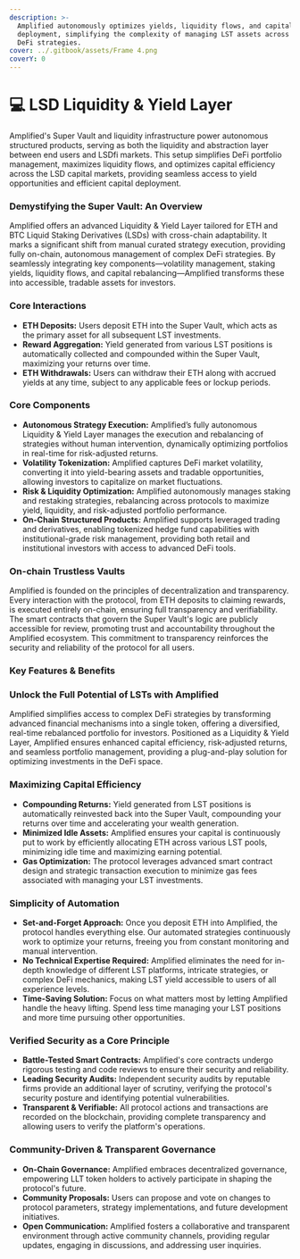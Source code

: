 ```yaml
---
description: >-
  Amplified autonomously optimizes yields, liquidity flows, and capital
  deployment, simplifying the complexity of managing LST assets across multiple
  DeFi strategies.
cover: ../.gitbook/assets/Frame 4.png
coverY: 0
---
```


# 💻 LSD Liquidity & Yield Layer

Amplified's Super Vault and liquidity infrastructure power autonomous structured products, serving as both the liquidity and abstraction layer between end users and LSDfi markets. This setup simplifies DeFi portfolio management, maximizes liquidity flows, and optimizes capital efficiency across the LSD capital markets, providing seamless access to yield opportunities and efficient capital deployment.

### **Demystifying the Super Vault: An Overview**

Amplified offers an advanced Liquidity & Yield Layer tailored for ETH and BTC Liquid Staking Derivatives (LSDs) with cross-chain adaptability. It marks a significant shift from manual curated strategy execution, providing fully on-chain, autonomous management of complex DeFi strategies. By seamlessly integrating key components—volatility management, staking yields, liquidity flows, and capital rebalancing—Amplified transforms these into accessible, tradable assets for investors.

### **Core Interactions**

* **ETH Deposits:** Users deposit ETH into the Super Vault, which acts as the primary asset for all subsequent LST investments.
* **Reward Aggregation:** Yield generated from various LST positions is automatically collected and compounded within the Super Vault, maximizing your returns over time.
* **ETH Withdrawals:** Users can withdraw their ETH along with accrued yields at any time, subject to any applicable fees or lockup periods.

### **Core Components**

* **Autonomous Strategy Execution:** Amplified’s fully autonomous Liquidity & Yield Layer manages the execution and rebalancing of strategies without human intervention, dynamically optimizing portfolios in real-time for risk-adjusted returns.
* **Volatility Tokenization:** Amplified captures DeFi market volatility, converting it into yield-bearing assets and tradable opportunities, allowing investors to capitalize on market fluctuations.
* **Risk & Liquidity Optimization:** Amplified autonomously manages staking and restaking strategies, rebalancing across protocols to maximize yield, liquidity, and risk-adjusted portfolio performance.
* **On-Chain Structured Products:** Amplified supports leveraged trading and derivatives, enabling tokenized hedge fund capabilities with institutional-grade risk management, providing both retail and institutional investors with access to advanced DeFi tools.

### **On-chain Trustless Vaults**

Amplified is founded on the principles of decentralization and transparency. Every interaction with the protocol, from ETH deposits to claiming rewards, is executed entirely on-chain, ensuring full transparency and verifiability. The smart contracts that govern the Super Vault's logic are publicly accessible for review, promoting trust and accountability throughout the Amplified ecosystem. This commitment to transparency reinforces the security and reliability of the protocol for all users.

### **Key Features & Benefits**

### Unlock the Full Potential of LSTs with Amplified

Amplified simplifies access to complex DeFi strategies by transforming advanced financial mechanisms into a single token, offering a diversified, real-time rebalanced portfolio for investors. Positioned as a Liquidity & Yield Layer, Amplified ensures enhanced capital efficiency, risk-adjusted returns, and seamless portfolio management, providing a plug-and-play solution for optimizing investments in the DeFi space.

### **Maximizing Capital Efficiency**

* **Compounding Returns:** Yield generated from LST positions is automatically reinvested back into the Super Vault, compounding your returns over time and accelerating your wealth generation.
* **Minimized Idle Assets:** Amplified ensures your capital is continuously put to work by efficiently allocating ETH across various LST pools, minimizing idle time and maximizing earning potential.
* **Gas Optimization:** The protocol leverages advanced smart contract design and strategic transaction execution to minimize gas fees associated with managing your LST investments.

### **Simplicity of Automation**

* **Set-and-Forget Approach:** Once you deposit ETH into Amplified, the protocol handles everything else. Our automated strategies continuously work to optimize your returns, freeing you from constant monitoring and manual intervention.
* **No Technical Expertise Required:** Amplified eliminates the need for in-depth knowledge of different LST platforms, intricate strategies, or complex DeFi mechanics, making LST yield accessible to users of all experience levels.
* **Time-Saving Solution:** Focus on what matters most by letting Amplified handle the heavy lifting. Spend less time managing your LST positions and more time pursuing other opportunities.

### **Verified Security as a Core Principle**

* **Battle-Tested Smart Contracts:** Amplified's core contracts undergo rigorous testing and code reviews to ensure their security and reliability.
* **Leading Security Audits:** Independent security audits by reputable firms provide an additional layer of scrutiny, verifying the protocol's security posture and identifying potential vulnerabilities.
* **Transparent & Verifiable:** All protocol actions and transactions are recorded on the blockchain, providing complete transparency and allowing users to verify the platform's operations.

### **Community-Driven & Transparent Governance**

* **On-Chain Governance:** Amplified embraces decentralized governance, empowering LLT token holders to actively participate in shaping the protocol's future.
* **Community Proposals:** Users can propose and vote on changes to protocol parameters, strategy implementations, and future development initiatives.
* **Open Communication:** Amplified fosters a collaborative and transparent environment through active community channels, providing regular updates, engaging in discussions, and addressing user inquiries.

<figure><img src="https://lh7-rt.googleusercontent.com/docsz/AD_4nXdfgBNiuGLH4TDz74NmhdEKWacccZEGVtG5burvKGX-3LTUGddCoN_eZUVbCynJeORKfpdQ7Yy-A4YZYaefezn-wVJyBaAgrpRWVFeCvLKrdLb-C1DoiwzW-XYRsTTHc-5c25pTlE53tK17GCZLI8pIEMiu?key=_mhbbAeKoKXboH1Am2Y8Hw" alt=""><figcaption></figcaption></figure>
